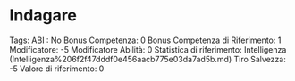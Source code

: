 # Indagare

Tags: ABI
: No
Bonus Competenza: 0
Bonus Competenza di Riferimento: 1
Modificatore: -5
Modificatore  Abilità: 0
Statistica di riferimento: Intelligenza (Intelligenza%206f2f47dddf0e456aacb775e03da7ad5b.md)
Tiro Salvezza: -5
Valore di riferimento: 0